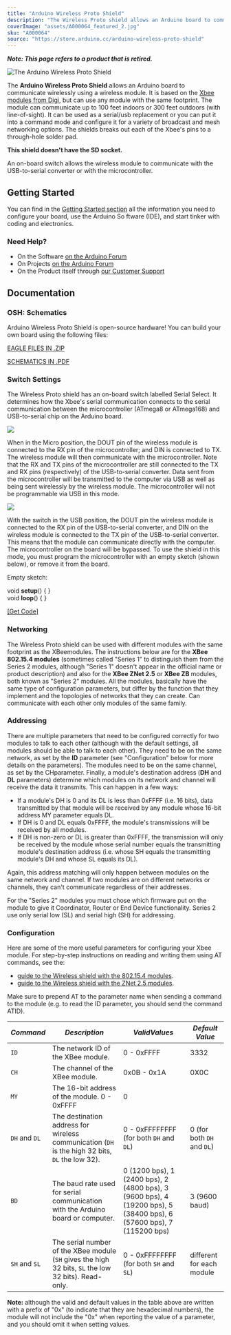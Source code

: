 ```yaml
---
title: "Arduino Wireless Proto Shield"
description: "The Wireless Proto shield allows an Arduino board to communicate wirelessly using a wireless Xbee module or similar"
coverImage: "assets/A000064_featured_2.jpg"
sku: "A000064"
source: "https://store.arduino.cc/arduino-wireless-proto-shield"
---
```


***Note: This page refers to a product that is retired.***

![The Arduino Wireless Proto Shield](./assets/A000064_featured_2.jpg)

The **Arduino Wireless Proto Shield** allows an Arduino board to communicate wirelessly using a wireless module. It is based on the [Xbee modules from Digi](http://www.digi.com/products/wireless-wired-embedded-solutions/zigbee-rf-modules/zigbee-mesh-module/xbee-zb-module), but can use any module with the same footprint. The module can communicate up to 100 feet indoors or 300 feet outdoors (with line-of-sight). It can be used as a serial/usb replacement or you can put it into a command mode and configure it for a variety of broadcast and mesh networking options. The shields breaks out each of the Xbee's pins to a through-hole solder pad.

**This shield doesn't have the SD socket.**

An on-board switch allows the wireless module to communicate with the USB-to-serial converter or with the microcontroller.

## Getting Started

You can find in the [Getting Started section](https://www.arduino.cc/en/Guide/HomePage) all the information you need to configure your board, use the Arduino So ftware (IDE), and start tinker with coding and electronics.

### Need Help?

* On the Software [on the Arduino Forum](https://forum.arduino.cc/index.php?board=63.0)
* On Projects [on the Arduino Forum](https://forum.arduino.cc/index.php?board=3.0)
* On the Product itself through [our Customer Support](https://support.arduino.cc/hc)

## Documentation

### OSH: Schematics

Arduino Wireless Proto Shield is open-source hardware! You can build your own board using the following files:

[EAGLE FILES IN .ZIP](https://www.arduino.cc/en/uploads/Main/arduino-wireless-proto-shield-reference-design.zip) 

[SCHEMATICS IN .PDF](https://www.arduino.cc/en/uploads/Main/arduino-wireless-proto-shield-schematc.pdf)

### Switch Settings

The Wireless Proto shield has an on-board switch labelled Serial Select. It determines how the Xbee's serial communication connects to the serial communication between the microcontroller (ATmega8 or ATmega168) and USB-to-serial chip on the Arduino board.

![](assets/WirelessShield_SD_switchUSB_detail.png)

When in the Micro position, the DOUT pin of the wireless module is connected to the RX pin of the microcontroller; and DIN is connected to TX. The wireless module will then communicate with the microcontroller. Note that the RX and TX pins of the microcontroller are still connected to the TX and RX pins (respectively) of the USB-to-serial converter. Data sent from the microcontroller will be transmitted to the computer via USB as well as being sent wirelessly by the wireless module. The microcontroller will not be programmable via USB in this mode.

![](assets/WirelessShield_SD_switchMicro_detail.png)

With the switch in the USB position, the DOUT pin the wireless module is connected to the RX pin of the USB-to-serial converter, and DIN on the wireless module is connected to the TX pin of the USB-to-serial converter. This means that the module can communicate directly with the computer. The microcontroller on the board will be bypassed. To use the shield in this mode, you must program the microcontroller with an empty sketch (shown below), or remove it from the board.

Empty sketch:

void **setup**() { }  
void **loop**() { }

[\[Get Code\]](https://www.arduino.cc/en/Main/ArduinoWirelessShield?action=sourceblock&num=1)

### Networking

The Wireless Proto shield can be used with different modules with the same footprint as the XBeemodules. The instructions below are for the **XBee 802.15.4 modules** (sometimes called "Series 1" to distinguish them from the Series 2 modules, although "Series 1" doesn't appear in the official name or product description) and also for the **XBee ZNet 2.5** or **XBee ZB** modules, both known as "Series 2" modules. All the modules, basically have the same type of configuration parameters, but differ by the function that they implement and the topologies of networks that they can create. Can communicate with each other only modules of the same family.

### Addressing

There are multiple parameters that need to be configured correctly for two modules to talk to each other (although with the default settings, all modules should be able to talk to each other). They need to be on the same network, as set by the **ID** parameter (see "Configuration" below for more details on the parameters). The modules need to be on the same channel, as set by the CHparameter. Finally, a module's destination address (**DH** and **DL** parameters) determine which modules on its network and channel will receive the data it transmits. This can happen in a few ways:

* If a module's DH is 0 and its DL is less than 0xFFFF (i.e. 16 bits), data transmitted by that module will be received by any module whose 16-bit address MY parameter equals DL.
* If DH is 0 and DL equals 0xFFFF, the module's transmissions will be received by all modules.
* If DH is non-zero or DL is greater than 0xFFFF, the transmission will only be received by the module whose serial number equals the transmitting module's destination address (i.e. whose SH equals the transmitting module's DH and whose SL equals its DL).

Again, this address matching will only happen between modules on the same network and channel. If two modules are on different networks or channels, they can't communicate regardless of their addresses.

For the "Series 2" modules you must chose which firmware put on the module to give it Coordinator, Router or End Device functionality. Series 2 use only serial low (SL) and serial high (SH) for addressing.

### Configuration

Here are some of the more useful parameters for configuring your Xbee module. For step-by-step instructions on reading and writing them using AT commands, see the:

* [guide to the Wireless shield with the 802.15.4 modules](https://www.arduino.cc/en/Guide/ArduinoWirelessShield).
* [guide to the Wireless shield with the ZNet 2.5 modules](https://www.arduino.cc/en/Guide/ArduinoWirelessShieldS2).

Make sure to prepend AT to the parameter name when sending a command to the module (e.g. to read the ID parameter, you should send the command ATID).

| *Command* | *Description* | *ValidValues* | *Default Value*|
| --------- | ------------- | ------------- | -------------- |
| `ID` | The network ID of the XBee module.| 0 - 0xFFFF  | 3332 |
| `CH`         | The channel of the XBee module.| 0x0B - 0x1A | 0X0C |
| `MY`         | The 16-bit address of the module. 0 - 0xFFFF | 0 | |
| `DH` and `DL` | The destination address for wireless communication (`DH` is the high 32 bits, `DL` the low 32). | 0 - 0xFFFFFFFF (for both `DH` and `DL`)| 0 (for both `DH` and `DL`) |
| `BD` | The baud rate used for serial communication with the Arduino board or computer. | 0 (1200 bps),  1 (2400 bps), 2 (4800 bps), 3 (9600 bps), 4 (19200 bps), 5 (38400 bps), 6 (57600 bps), 7 (115200 bps) | 3 (9600 baud)|
| `SH` and `SL` | The serial number of the XBee module (`SH` gives the high 32 bits, `SL` the low 32 bits). Read-only. | 0 - 0xFFFFFFFF (for both `SH` and `SL`)| different for each module |

**Note:** although the valid and default values in the table above are written with a prefix of "0x" (to indicate that they are hexadecimal numbers), the module will not include the "0x" when reporting the value of a parameter, and you should omit it when setting values.

